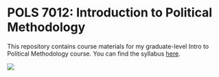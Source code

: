 # POLS 7012: Introduction to Political Methodology

This repository contains course materials for my graduate-level Intro to Political Methodology course. You can find the syllabus [here](https://joeornstein.github.io/courses/intro-political-methodology/syllabus/POLS-7012-syllabus.pdf).

[![](https://imgs.xkcd.com/comics/certainty.png)](https://xkcd.com/263/)


